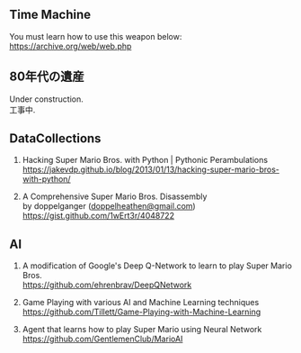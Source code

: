 ## Time Machine
You must learn how to use this weapon below:  
https://archive.org/web/web.php

## 80年代の遺産
Under construction.  
工事中.

## DataCollections
1. Hacking Super Mario Bros. with Python | Pythonic Perambulations  
https://jakevdp.github.io/blog/2013/01/13/hacking-super-mario-bros-with-python/

1. A Comprehensive Super Mario Bros. Disassembly  
   by doppelganger (doppelheathen@gmail.com)  
https://gist.github.com/1wErt3r/4048722

## AI
1. A modification of Google's Deep Q-Network to learn to play Super Mario Bros.  
https://github.com/ehrenbrav/DeepQNetwork 

1. Game Playing with various AI and Machine Learning techniques  
https://github.com/Tillett/Game-Playing-with-Machine-Learning 

1. Agent that learns how to play Super Mario using Neural Network  
https://github.com/GentlemenClub/MarioAI 
